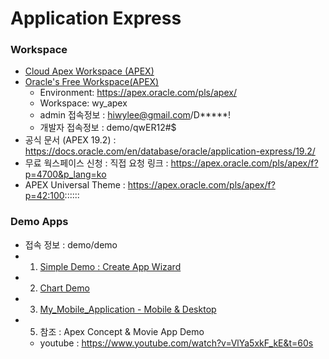 # Application Express
### Workspace 
* [Cloud Apex Workspace (APEX)](https://qsbizk930fjk4g6-apex.adb.ap-seoul-1.oraclecloudapps.com/ords/apex)
* [Oracle's Free Workspace(APEX)](https://apex.oracle.com/pls/apex/)
  * Environment:	https://apex.oracle.com/pls/apex/
  * Workspace:	wy_apex
  * admin 접속정보 :	hiwylee@gmail.com/D*****!
  * 개발자  접속정보 : demo/qwER12#$
* 공식 문서 (APEX 19.2) : https://docs.oracle.com/en/database/oracle/application-express/19.2/
* 무료 웍스페이스 신청 : 직접 요청 링크 : https://apex.oracle.com/pls/apex/f?p=4700&p_lang=ko  
* APEX Universal Theme : https://apex.oracle.com/pls/apex/f?p=42:100::::::
### Demo Apps
  * 접속 정보 : demo/demo  
  * 1. [Simple Demo : Create App Wizard](https://qsbizk930fjk4g6-apex.adb.ap-seoul-1.oraclecloudapps.com/ords/f?p=101)
  * 2. [Chart Demo](https://qsbizk930fjk4g6-apex.adb.ap-seoul-1.oraclecloudapps.com/ords/f?p=103)
  * 3. [My_Mobile_Application - Mobile & Desktop](https://qsbizk930fjk4g6-apex.adb.ap-seoul-1.oraclecloudapps.com/ords/f?p=102) 
  * 5. 참조 : Apex Concept & Movie App Demo
    * youtube : https://www.youtube.com/watch?v=VlYa5xkF_kE&t=60s
   
   
  
